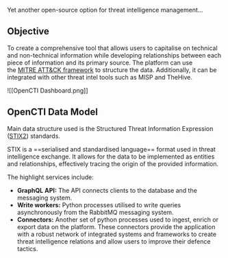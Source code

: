 
Yet another open-source option for threat intelligence management...

## Objective

To create a comprehensive tool that allows users to capitalise on technical and non-technical information while developing relationships between each piece of information and its primary source. The platform can use the [MITRE ATT&CK framework](https://tryhackme.com/room/mitre) to structure the data. Additionally, it can be integrated with other threat intel tools such as MISP and TheHive.

![[OpenCTI Dashboard.png]]


## OpenCTI Data Model

Main data structure used is the Structured Threat Information Expression ([STIX2](https://oasis-open.github.io/cti-documentation/stix/intro)) standards.

STIX is a ==serialised and standardised language== format used in threat intelligence exchange. It allows for the data to be implemented as entities and relationships, effectively tracing the origin of the provided information.

The highlight services include:

-   **GraphQL API:** The API connects clients to the database and the messaging system.
-   **Write workers:** Python processes utilised to write queries asynchronously from the RabbitMQ messaging system.
-   **Connectors:** Another set of python processes used to ingest, enrich or export data on the platform. These connectors provide the application with a robust network of integrated systems and frameworks to create threat intelligence relations and allow users to improve their defence tactics.